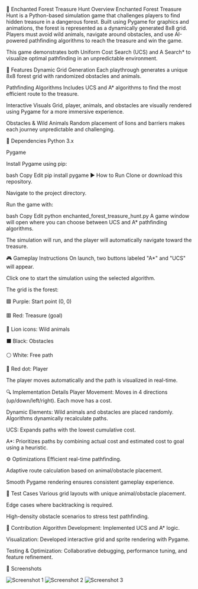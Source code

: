 🧭 Enchanted Forest Treasure Hunt
Overview
Enchanted Forest Treasure Hunt is a Python-based simulation game that challenges players to find hidden treasure in a dangerous forest. Built using Pygame for graphics and animations, the forest is represented as a dynamically generated 8x8 grid. Players must avoid wild animals, navigate around obstacles, and use AI-powered pathfinding algorithms to reach the treasure and win the game.

This game demonstrates both Uniform Cost Search (UCS) and A Search* to visualize optimal pathfinding in an unpredictable environment.

📌 Features
Dynamic Grid Generation
Each playthrough generates a unique 8x8 forest grid with randomized obstacles and animals.

Pathfinding Algorithms
Includes UCS and A* algorithms to find the most efficient route to the treasure.

Interactive Visuals
Grid, player, animals, and obstacles are visually rendered using Pygame for a more immersive experience.

Obstacles & Wild Animals
Random placement of lions and barriers makes each journey unpredictable and challenging.

🔧 Dependencies
Python 3.x

Pygame

Install Pygame using pip:

bash
Copy
Edit
pip install pygame
▶️ How to Run
Clone or download this repository.

Navigate to the project directory.

Run the game with:

bash
Copy
Edit
python enchanted_forest_treasure_hunt.py
A game window will open where you can choose between UCS and A* pathfinding algorithms.

The simulation will run, and the player will automatically navigate toward the treasure.

🎮 Gameplay Instructions
On launch, two buttons labeled "A*" and "UCS" will appear.

Click one to start the simulation using the selected algorithm.

The grid is the forest:

🟪 Purple: Start point (0, 0)

🟥 Red: Treasure (goal)

🦁 Lion icons: Wild animals

⬛ Black: Obstacles

⚪ White: Free path

🔴 Red dot: Player

The player moves automatically and the path is visualized in real-time.

🔍 Implementation Details
Player Movement: Moves in 4 directions (up/down/left/right). Each move has a cost.

Dynamic Elements: Wild animals and obstacles are placed randomly. Algorithms dynamically recalculate paths.

UCS: Expands paths with the lowest cumulative cost.

A*: Prioritizes paths by combining actual cost and estimated cost to goal using a heuristic.

⚙️ Optimizations
Efficient real-time pathfinding.

Adaptive route calculation based on animal/obstacle placement.

Smooth Pygame rendering ensures consistent gameplay experience.

🧪 Test Cases
Various grid layouts with unique animal/obstacle placement.

Edge cases where backtracking is required.

High-density obstacle scenarios to stress test pathfinding.

👥 Contribution
Algorithm Development: Implemented UCS and A* logic.

Visualization: Developed interactive grid and sprite rendering with Pygame.

Testing & Optimization: Collaborative debugging, performance tuning, and feature refinement.

📸 Screenshots


![Screenshot 1](screenshots/Screenshot1.png)
![Screenshot 2](screenshots/Screenshot2.png)
![Screenshot 3](screenshots/Screenshot3.png)
